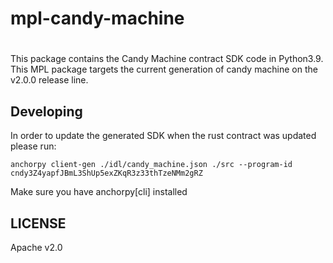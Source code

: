 # mpl-candy-machine
#

This package contains the Candy Machine contract SDK code in Python3.9. This MPL package targets the current generation of candy machine on the v2.0.0 release line.

## Developing

In order to update the generated SDK when the rust contract was updated please run:

```
anchorpy client-gen ./idl/candy_machine.json ./src --program-id cndy3Z4yapfJBmL3ShUp5exZKqR3z33thTzeNMm2gRZ
```
Make sure you have anchorpy[cli] installed

## LICENSE

Apache v2.0
